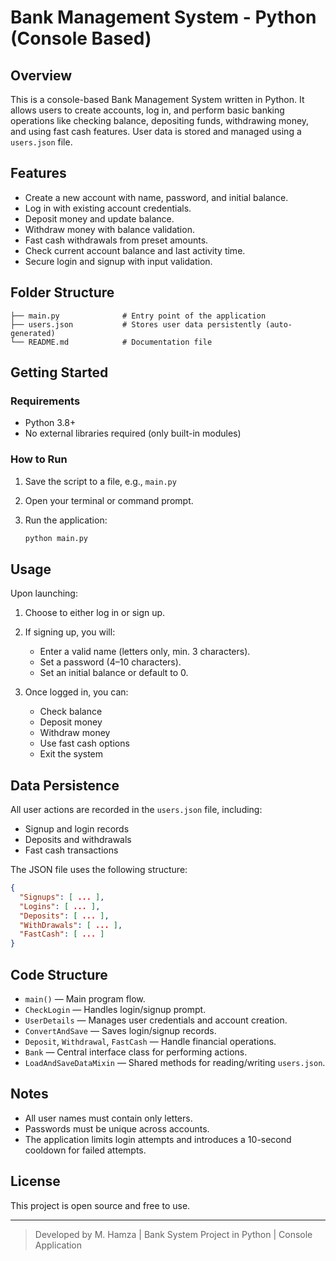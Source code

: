 # Bank Management System - Python (Console Based)

## Overview

This is a console-based Bank Management System written in Python. It allows users to create accounts, log in, and perform basic banking operations like checking balance, depositing funds, withdrawing money, and using fast cash features. User data is stored and managed using a `users.json` file.

## Features

* Create a new account with name, password, and initial balance.
* Log in with existing account credentials.
* Deposit money and update balance.
* Withdraw money with balance validation.
* Fast cash withdrawals from preset amounts.
* Check current account balance and last activity time.
* Secure login and signup with input validation.

## Folder Structure

```
├── main.py              # Entry point of the application
├── users.json           # Stores user data persistently (auto-generated)
└── README.md            # Documentation file
```

## Getting Started

### Requirements

* Python 3.8+
* No external libraries required (only built-in modules)

### How to Run

1. Save the script to a file, e.g., `main.py`
2. Open your terminal or command prompt.
3. Run the application:

   ```bash
   python main.py
   ```

## Usage

Upon launching:

1. Choose to either log in or sign up.

2. If signing up, you will:

   * Enter a valid name (letters only, min. 3 characters).
   * Set a password (4–10 characters).
   * Set an initial balance or default to 0.

3. Once logged in, you can:

   * Check balance
   * Deposit money
   * Withdraw money
   * Use fast cash options
   * Exit the system

## Data Persistence

All user actions are recorded in the `users.json` file, including:

* Signup and login records
* Deposits and withdrawals
* Fast cash transactions

The JSON file uses the following structure:

```json
{
  "Signups": [ ... ],
  "Logins": [ ... ],
  "Deposits": [ ... ],
  "WithDrawals": [ ... ],
  "FastCash": [ ... ]
}
```

## Code Structure

* `main()` — Main program flow.
* `CheckLogin` — Handles login/signup prompt.
* `UserDetails` — Manages user credentials and account creation.
* `ConvertAndSave` — Saves login/signup records.
* `Deposit`, `Withdrawal`, `FastCash` — Handle financial operations.
* `Bank` — Central interface class for performing actions.
* `LoadAndSaveDataMixin` — Shared methods for reading/writing `users.json`.

## Notes

* All user names must contain only letters.
* Passwords must be unique across accounts.
* The application limits login attempts and introduces a 10-second cooldown for failed attempts.

## License

This project is open source and free to use.

---

> Developed by M. Hamza | Bank System Project in Python | Console Application
